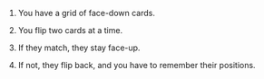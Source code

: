 1. You have a grid of face-down cards.

2. You flip two cards at a time.

3. If they match, they stay face-up.

4. If not, they flip back, and you have to remember their positions.
